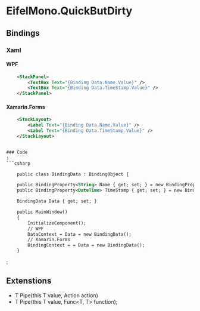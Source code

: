 # EifelMono.QuickButDirty

## Bindings

### Xaml

#### WPF
```xml
    <StackPanel>
        <TextBox Text="{Binding Data.Name.Value}" />
        <TextBox Text="{Binding Data.TimeStamp.Value}" />
    </StackPanel>
```

#### Xamarin.Forms
```xml
    <StackLayout>
        <Label Text="{Binding Data.Name.Value}" />
        <Label Text="{Binding Data.TimeStamp.Value}" />
    </StackLayout>


### Code
:
```csharp

    public class BindingData : BindingObject {

    public BindingProperty<String> Name { get; set; } = new BindingProperty<String>();
	public BindingProperty<DateTime> TimeStamp { get; set; } = new BindingProperty<DateTime>();

    BindingData Data { get; set; }

    public MainWindow()
	{
	    InitializeComponent();
        // WPF
	    DataContext = Data = new BindingData();
        // Xamarin.Forms
        BindingContext = = Data = new BindingData();
	}
```
:
   
## Extenstions

* T Pipe<T>(this T value, Action<T> action)
* T Pipe<T>(this T value, Func<T, T> function);


